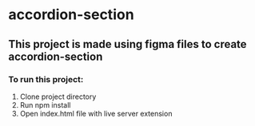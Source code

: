 # accordion-section

## This project is made using figma files to create accordion-section

### To run this project:
1. Clone project directory
2. Run npm install
3. Open index.html file with live server extension
